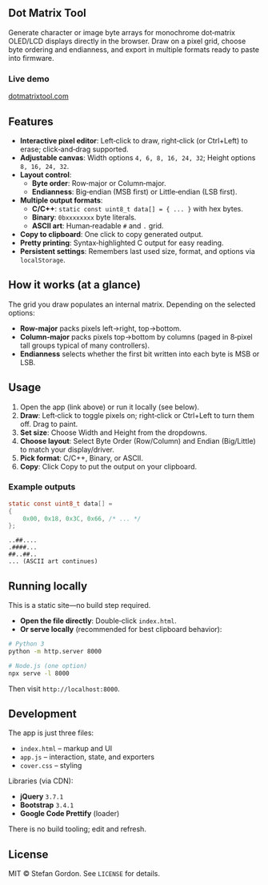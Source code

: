 ## Dot Matrix Tool

Generate character or image byte arrays for monochrome dot‑matrix OLED/LCD displays directly in the browser. Draw on a pixel grid, choose byte ordering and endianness, and export in multiple formats ready to paste into firmware.

### Live demo
[dotmatrixtool.com](http://dotmatrixtool.com)

## Features
- **Interactive pixel editor**: Left‑click to draw, right‑click (or Ctrl+Left) to erase; click‑and‑drag supported.
- **Adjustable canvas**: Width options `4, 6, 8, 16, 24, 32`; Height options `8, 16, 24, 32`.
- **Layout control**:
  - **Byte order**: Row‑major or Column‑major.
  - **Endianness**: Big‑endian (MSB first) or Little‑endian (LSB first).
- **Multiple output formats**:
  - **C/C++**: `static const uint8_t data[] = { ... }` with hex bytes.
  - **Binary**: `0bxxxxxxxx` byte literals.
  - **ASCII art**: Human‑readable `#` and `.` grid.
- **Copy to clipboard**: One click to copy generated output.
- **Pretty printing**: Syntax‑highlighted C output for easy reading.
- **Persistent settings**: Remembers last used size, format, and options via `localStorage`.

## How it works (at a glance)
The grid you draw populates an internal matrix. Depending on the selected options:
- **Row‑major** packs pixels left→right, top→bottom.
- **Column‑major** packs pixels top→bottom by columns (paged in 8‑pixel tall groups typical of many controllers).
- **Endianness** selects whether the first bit written into each byte is MSB or LSB.

## Usage
1. Open the app (link above) or run it locally (see below).
2. **Draw**: Left‑click to toggle pixels on; right‑click or Ctrl+Left to turn them off. Drag to paint.
3. **Set size**: Choose Width and Height from the dropdowns.
4. **Choose layout**: Select Byte Order (Row/Column) and Endian (Big/Little) to match your display/driver.
5. **Pick format**: C/C++, Binary, or ASCII.
6. **Copy**: Click Copy to put the output on your clipboard.

### Example outputs
```c
static const uint8_t data[] =
{
    0x00, 0x18, 0x3C, 0x66, /* ... */
};
```

```text
..##....
.####...
##..##..
... (ASCII art continues)
```

## Running locally
This is a static site—no build step required.

- **Open the file directly**: Double‑click `index.html`.
- **Or serve locally** (recommended for best clipboard behavior):

```bash
# Python 3
python -m http.server 8000

# Node.js (one option)
npx serve -l 8000
```

Then visit `http://localhost:8000`.

## Development
The app is just three files:
- `index.html` – markup and UI
- `app.js` – interaction, state, and exporters
- `cover.css` – styling

Libraries (via CDN):
- **jQuery** `3.7.1`
- **Bootstrap** `3.4.1`
- **Google Code Prettify** (loader)

There is no build tooling; edit and refresh.


## License
MIT © Stefan Gordon. See `LICENSE` for details.
